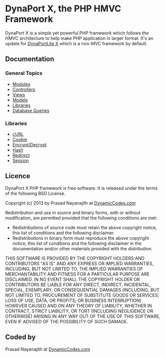 DynaPort X, the PHP HMVC Framework
==================================

DynaPort X is a simple yet powerful PHP framework which follows the HMVC
architecture to help make PHP application in larger format. It's an update for
[DynaPortLite X](https://bitbucket.org/pnm123/dynaport-lite-x) which is a
non-MVC framework by default.

Documentation
--------------

### General Topics
* [Modules](https://github.com/pnm1231/DynaPort-X/wiki/Modules)
* [Controllers](https://github.com/pnm1231/DynaPort-X/wiki/Controllers)
* [Views](https://github.com/pnm1231/DynaPort-X/wiki/Views)
* [Models](https://github.com/pnm1231/DynaPort-X/wiki/Models)
* [Libraries](https://github.com/pnm1231/DynaPort-X/wiki/Libraries)
* [Database Queries](https://github.com/pnm1231/DynaPort-X/wiki/Database-Queries)

### Libraries
* [cURL](https://github.com/pnm1231/DynaPort-X/wiki/cURL-library)
* [Cookie](https://github.com/pnm1231/DynaPort-X/wiki/Cookie-library)
* [Encrypt/Decrypt](https://github.com/pnm1231/DynaPort-X/wiki/Dencrypt-library)
* [Hash](https://github.com/pnm1231/DynaPort-X/wiki/Hash-library)
* [Redirect](https://github.com/pnm1231/DynaPort-X/wiki/Redirect-library)
* [Session](https://github.com/pnm1231/DynaPort-X/wiki/Session-library)

Licence
-------

DynaPort X PHP framework is free software. It is released under the terms of the
following BSD License.

Copyright (c) 2013 by Prasad Nayanajith at
[DynamicCodes.com](http://www.dynamiccodes.com)

Redistribution and use in source and binary forms, with or without modification,
are permitted provided that the following conditions are met:

* Redistributions of source code must retain the above copyright notice, this
  list of conditions and the following disclaimer.
* Redistributions in binary form must reproduce the above copyright notice, this
  list of conditions and the following disclaimer in the documentation and/or
  other materials provided with the distribution.

THIS SOFTWARE IS PROVIDED BY THE COPYRIGHT HOLDERS AND CONTRIBUTORS "AS IS" AND
ANY EXPRESS OR IMPLIED WARRANTIES, INCLUDING, BUT NOT LIMITED TO, THE IMPLIED
WARRANTIES OF MERCHANTABILITY AND FITNESS FOR A PARTICULAR PURPOSE ARE
DISCLAIMED. IN NO EVENT SHALL THE COPYRIGHT HOLDER OR CONTRIBUTORS BE LIABLE FOR
ANY DIRECT, INDIRECT, INCIDENTAL, SPECIAL, EXEMPLARY, OR CONSEQUENTIAL DAMAGES
(INCLUDING, BUT NOT LIMITED TO, PROCUREMENT OF SUBSTITUTE GOODS OR SERVICES;
LOSS OF USE, DATA, OR PROFITS; OR BUSINESS INTERRUPTION) HOWEVER CAUSED AND ON
ANY THEORY OF LIABILITY, WHETHER IN CONTRACT, STRICT LIABILITY, OR TORT
(INCLUDING NEGLIGENCE OR OTHERWISE) ARISING IN ANY WAY OUT OF THE USE OF THIS
SOFTWARE, EVEN IF ADVISED OF THE POSSIBILITY OF SUCH DAMAGE.

Coded by
--------
Prasad Nayanajith at [DynamicCodes.com](http://www.dynamiccodes.com/)